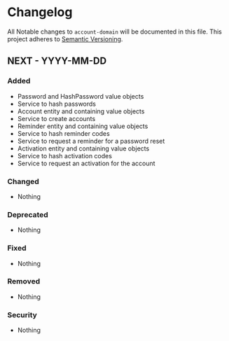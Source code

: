 # Changelog

All Notable changes to `account-domain` will be documented in this file.
This project adheres to [Semantic Versioning](http://semver.org/).

## NEXT - YYYY-MM-DD

### Added
- Password and HashPassword value objects
- Service to hash passwords
- Account entity and containing value objects
- Service to create accounts
- Reminder entity and containing value objects
- Service to hash reminder codes 
- Service to request a reminder for a password reset
- Activation entity and containing value objects
- Service to hash activation codes 
- Service to request an activation for the account

### Changed
- Nothing

### Deprecated
- Nothing

### Fixed
- Nothing

### Removed
- Nothing

### Security
- Nothing
